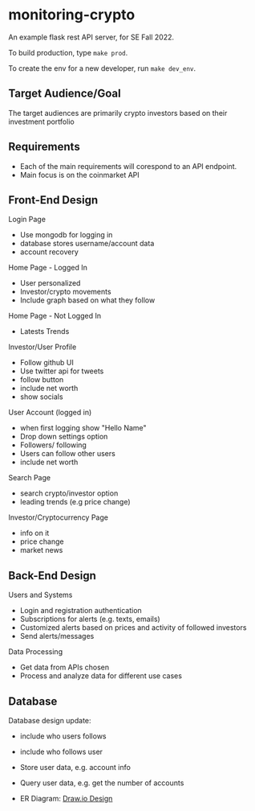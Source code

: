 # monitoring-crypto
An example flask rest API server, for SE Fall 2022.

To build production, type `make prod`.

To create the env for a new developer, run `make dev_env`.

## Target Audience/Goal

The target audiences are primarily crypto investors based on their investment portfolio


## Requirements
* Each of the main requirements will corespond to an API endpoint.
* Main focus is on the coinmarket API

## Front-End Design
Login Page
* Use mongodb for logging in
* database stores username/account data
* account recovery

Home Page - Logged In
* User personalized
* Investor/crypto movements
* Include graph based on what they follow

Home Page - Not Logged In
* Latests Trends

Investor/User Profile
* Follow github UI
* Use twitter api for tweets
* follow button
* include net worth
* show socials

User Account (logged in)
* when first logging show "Hello Name"
* Drop down settings option
* Followers/ following
* Users can follow other users
* include net worth

Search Page
* search crypto/investor option
* leading trends (e.g price change)

Investor/Cryptocurrency Page
* info on it
* price change
* market news 


## Back-End Design
Users and Systems
* Login and registration authentication
* Subscriptions for alerts (e.g. texts, emails)
* Customized alerts based on prices and activity of followed investors
* Send alerts/messages

Data Processing
* Get data from APIs chosen
* Process and analyze data for different use cases

## Database
Database design update:
* include who users follows
* include who follows user

* Store user data, e.g. account info
* Query user data, e.g. get the number of accounts
* ER Diagram: [Draw.io Design](https://drive.google.com/file/d/1_9ncNf8hwSNbuxS2CsFDgUAu4zlofcJg/view?usp=sharing) 
